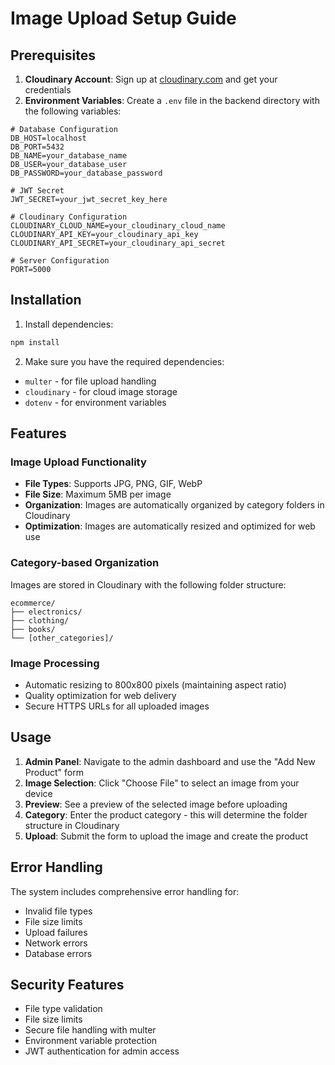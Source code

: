 # Image Upload Setup Guide

## Prerequisites

1. **Cloudinary Account**: Sign up at [cloudinary.com](https://cloudinary.com) and get your credentials
2. **Environment Variables**: Create a `.env` file in the backend directory with the following variables:

```env
# Database Configuration
DB_HOST=localhost
DB_PORT=5432
DB_NAME=your_database_name
DB_USER=your_database_user
DB_PASSWORD=your_database_password

# JWT Secret
JWT_SECRET=your_jwt_secret_key_here

# Cloudinary Configuration
CLOUDINARY_CLOUD_NAME=your_cloudinary_cloud_name
CLOUDINARY_API_KEY=your_cloudinary_api_key
CLOUDINARY_API_SECRET=your_cloudinary_api_secret

# Server Configuration
PORT=5000
```

## Installation

1. Install dependencies:
```bash
npm install
```

2. Make sure you have the required dependencies:
- `multer` - for file upload handling
- `cloudinary` - for cloud image storage
- `dotenv` - for environment variables

## Features

### Image Upload Functionality
- **File Types**: Supports JPG, PNG, GIF, WebP
- **File Size**: Maximum 5MB per image
- **Organization**: Images are automatically organized by category folders in Cloudinary
- **Optimization**: Images are automatically resized and optimized for web use

### Category-based Organization
Images are stored in Cloudinary with the following folder structure:
```
ecommerce/
├── electronics/
├── clothing/
├── books/
└── [other_categories]/
```

### Image Processing
- Automatic resizing to 800x800 pixels (maintaining aspect ratio)
- Quality optimization for web delivery
- Secure HTTPS URLs for all uploaded images

## Usage

1. **Admin Panel**: Navigate to the admin dashboard and use the "Add New Product" form
2. **Image Selection**: Click "Choose File" to select an image from your device
3. **Preview**: See a preview of the selected image before uploading
4. **Category**: Enter the product category - this will determine the folder structure in Cloudinary
5. **Upload**: Submit the form to upload the image and create the product

## Error Handling

The system includes comprehensive error handling for:
- Invalid file types
- File size limits
- Upload failures
- Network errors
- Database errors

## Security Features

- File type validation
- File size limits
- Secure file handling with multer
- Environment variable protection
- JWT authentication for admin access 
